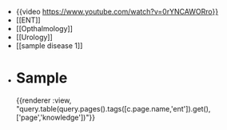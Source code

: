 - {{video https://www.youtube.com/watch?v=0rYNCAWORro}}
- [[ENT]]
- [[Opthalmology]]
- [[Urology]]
- [[sample disease 1]]
- # Sample 
  {{renderer :view, "query.table(query.pages().tags([c.page.name,'ent']).get(),['page','knowledge'])"}}